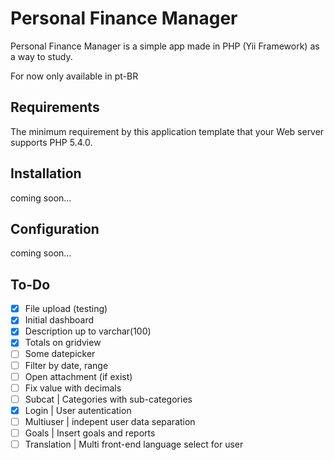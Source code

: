 Personal Finance Manager
=================================


Personal Finance Manager is a simple app made in PHP (Yii Framework) as a way to study.

For now only available in pt-BR



Requirements
------------

The minimum requirement by this application template that your Web server supports PHP 5.4.0.


Installation
------------


coming soon...


Configuration
-------------


coming soon...


To-Do 
------

- [x] File upload (testing)
- [x] Initial dashboard
- [x] Description up to varchar(100)
- [x] Totals on gridview
- [ ] Some datepicker
- [ ] Filter by date, range
- [ ] Open attachment (if exist)
- [ ] Fix value with decimals
- [ ] Subcat | Categories with sub-categories
- [x] Login | User autentication
- [ ] Multiuser | indepent user data separation
- [ ] Goals | Insert goals and reports 
- [ ] Translation | Multi front-end language select for user